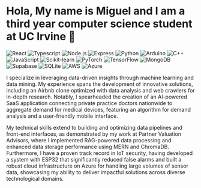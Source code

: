 # Hola, My name is Miguel and I am a third year computer science student at UC Irvine 👋

<p align="left">
  <img src="https://img.shields.io/badge/React-20232A?style=for-the-badge&logo=react&logoColor=61DAFB" alt="React">
  <img src="https://img.shields.io/badge/TypeScript-007ACC?style=for-the-badge&logo=typescript&logoColor=white" alt="Typescript">
  <img src="https://img.shields.io/badge/Node%20js-339933?style=for-the-badge&logo=nodedotjs&logoColor=white" alt="Node.js">
  <img src="https://img.shields.io/badge/Express%20js-000000?style=for-the-badge&logo=express&logoColor=white" alt="Express">
  <img src="https://img.shields.io/badge/Python-4076A5?style=for-the-badge&logo=python&logoColor=white" alt="Python">
  <img src="https://img.shields.io/badge/Arduino-00979D?style=for-the-badge&logo=arduino&logoColor=white" alt="Arduino">
  <img src="https://img.shields.io/badge/C%2B%2B-00599C?style=for-the-badge&logo=cplusplus&logoColor=white" alt="C++">
  <img src="https://img.shields.io/badge/JavaScript-F7DF1E?style=for-the-badge&logo=javascript&logoColor=black" alt="JavaScript">
  <img src="https://img.shields.io/badge/scikit--learn-F7931E?style=for-the-badge&logo=scikit-learn&logoColor=white" alt="Scikit-learn">
  <img src="https://img.shields.io/badge/PyTorch-EE4C2C?style=for-the-badge&logo=pytorch&logoColor=white" alt="PyTorch">
  <img src="https://img.shields.io/badge/TensorFlow-FF6F00?style=for-the-badge&logo=tensorflow&logoColor=white" alt="TensorFlow">
  <img src="https://img.shields.io/badge/MongoDB-47A248?style=for-the-badge&logo=mongodb&logoColor=white" alt="MongoDB">
  <img src="https://img.shields.io/badge/Supabase-3ECF8E?style=for-the-badge&logo=supabase&logoColor=white" alt="Supabase">
  <img src="https://img.shields.io/badge/SQLite-07405E?style=for-the-badge&logo=sqlite&logoColor=white" alt="SQLite">
  <img src="https://img.shields.io/badge/AWS-FF9900?style=for-the-badge&logo=amazonwebservices&logoColor=white" alt="AWS">
  <img src="https://custom-icon-badges.demolab.com/badge/Azure-0089D6?style=for-the-badge&logo=msazure&logoColor=white" alt="Azure">
</p>
<p>
  
I specialize in leveraging data-driven insights through machine learning and data mining. My experience spans the development of innovative solutions, including an Airbnb clone optimized with data analysis and web crawlers for in-depth research. Notably, I spearheaded the creation of an AI-powered SaaS application connecting private practice doctors nationwide to aggregate demand for medical devices, featuring an algorithm for demand analysis and a user-friendly mobile interface.
</p>
<p>
My technical skills extend to building and optimizing data pipelines and front-end interfaces, as demonstrated by my work at Partner Valuation Advisors, where I implemented RAG-powered data processing and enhanced data storage performance using MERN and ChromaDB. Furthermore, I have a proven track record in IoT security, having developed a system with ESP32 that significantly reduced false alarms and built a robust cloud infrastructure on Azure for handling large volumes of sensor data, showcasing my ability to deliver impactful solutions across diverse technological domains.
</p>

<!--
**Miguelrl17/Miguelrl17** is a ✨ _special_ ✨ repository because its `README.md` (this file) appears on your GitHub profile.

Here are some ideas to get you started:

- 🔭 I’m currently working on ...
- 🌱 I’m currently learning ...
- 👯 I’m looking to collaborate on ...
- 🤔 I’m looking for help with ...
- 💬 Ask me about ...
- 📫 How to reach me: ...
- 😄 Pronouns: ...
- ⚡ Fun fact: ...
-->
